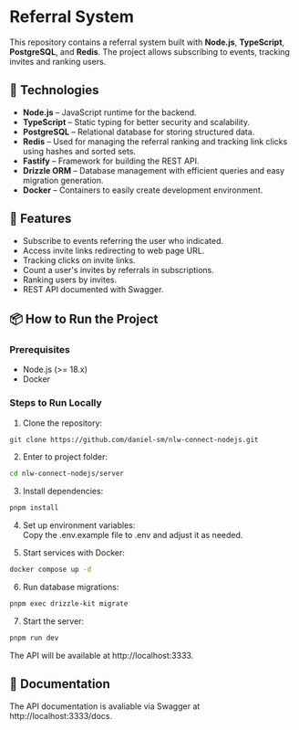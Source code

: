 # Referral System

This repository contains a referral system built with **Node.js**, **TypeScript**, **PostgreSQL**, and **Redis**. 
The project allows subscribing to events, tracking invites and ranking users.

## 🚀 Technologies

- **Node.js** – JavaScript runtime for the backend.
- **TypeScript** – Static typing for better security and scalability.
- **PostgreSQL** – Relational database for storing structured data.
- **Redis** – Used for managing the referral ranking and tracking link clicks using hashes and sorted sets.
- **Fastify** – Framework for building the REST API.
- **Drizzle ORM** – Database management with efficient queries and easy migration generation.
- **Docker** – Containers to easily create development environment.

## 📌 Features

- Subscribe to events referring the user who indicated.
- Access invite links redirecting to web page URL.
- Tracking clicks on invite links.
- Count a user's invites by referrals in subscriptions.
- Ranking users by invites.
- REST API documented with Swagger.

## 📦 How to Run the Project

### Prerequisites

- Node.js (>= 18.x)
- Docker

### Steps to Run Locally

1. Clone the repository:

```bash
git clone https://github.com/daniel-sm/nlw-connect-nodejs.git
```

2. Enter to project folder:

```bash
cd nlw-connect-nodejs/server
```

3. Install dependencies:

```bash
pnpm install
```

4. Set up environment variables:  
   Copy the .env.example file to .env and adjust it as needed.

5. Start services with Docker:

```bash
docker compose up -d
```

6. Run database migrations:

```bash
pnpm exec drizzle-kit migrate
```

7. Start the server:

```bash
pnpm run dev
```

The API will be available at http://localhost:3333.

## 📖 Documentation

The API documentation is avaliable via Swagger at http://localhost:3333/docs.
